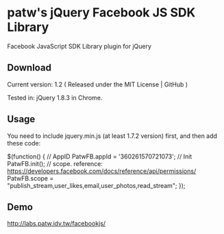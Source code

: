 patw's jQuery Facebook JS SDK Library
========================

Facebook JavaScript SDK Library plugin for jQuery


Download
---
Current version: 1.2 ( Released under the MIT License | GitHub )

Tested in: jQuery 1.8.3 in Chrome.


Usage
---
You need to include jquery.min.js (at least 1.7.2 version) first, and then add these code:

$(function() {
	// AppID
	PatwFB.appId = '360261570721073';
	// Init
	PatwFB.init();
	// scope. reference: https://developers.facebook.com/docs/reference/api/permissions/
	PatwFB.scope = "publish_stream,user_likes,email,user_photos,read_stream";
});


Demo
---
http://labs.patw.idv.tw/facebookjs/



